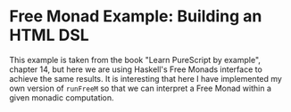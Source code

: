 # Free Monad Example: Building an HTML DSL

This example is taken from the book "Learn PureScript by example", chapter 14, but here we are using
Haskell's Free Monads interface to achieve the same results. It is interesting that here I have implemented
my own version of `runFreeM` so that we can interpret a Free Monad within a given monadic computation.